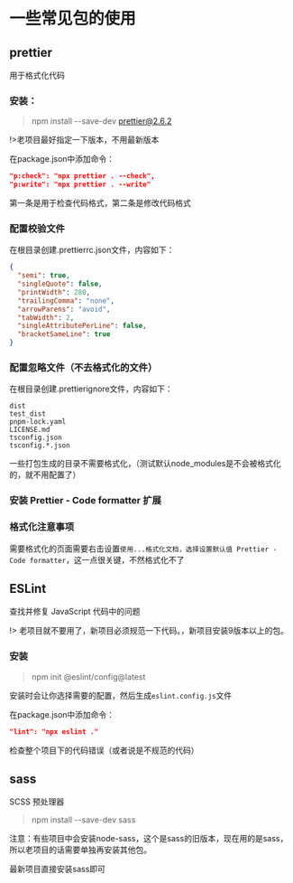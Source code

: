# 一些常见包的使用

## prettier
用于格式化代码

### 安装：
> npm install --save-dev prettier@2.6.2

!>老项目最好指定一下版本，不用最新版本

在package.json中添加命令：

```json
"p:check": "npx prettier . --check",
"p:write": "npx prettier . --write"
```
第一条是用于检查代码格式，第二条是修改代码格式

### 配置校验文件
在根目录创建.prettierrc.json文件，内容如下：
```json
{
  "semi": true,
  "singleQuote": false,
  "printWidth": 280,
  "trailingComma": "none",
  "arrowParens": "avoid",
  "tabWidth": 2,
  "singleAttributePerLine": false,
  "bracketSameLine": true
}
```

### 配置忽略文件（不去格式化的文件）
在根目录创建.prettierignore文件，内容如下：
```
dist
test_dist
pnpm-lock.yaml
LICENSE.md
tsconfig.json
tsconfig.*.json
```
一些打包生成的目录不需要格式化，（测试默认node_modules是不会被格式化的，就不用配置了）

### 安装 Prettier - Code formatter 扩展

### 格式化注意事项
需要格式化的页面需要右击设置`使用...格式化文档，选择设置默认值 Prettier - Code formatter`，这一点很关键，不然格式化不了

## ESLint
查找并修复 JavaScript 代码中的问题

!> 老项目就不要用了，新项目必须规范一下代码。，新项目安装9版本以上的包。
### 安装
> npm init @eslint/config@latest

安装时会让你选择需要的配置，然后生成`eslint.config.js`文件


在package.json中添加命令：

```json
"lint": "npx eslint ."
```

检查整个项目下的代码错误（或者说是不规范的代码）

## sass
SCSS 预处理器
> npm install --save-dev sass

注意：有些项目中会安装node-sass，这个是sass的旧版本，现在用的是sass，所以老项目的话需要单独再安装其他包。

最新项目直接安装sass即可
